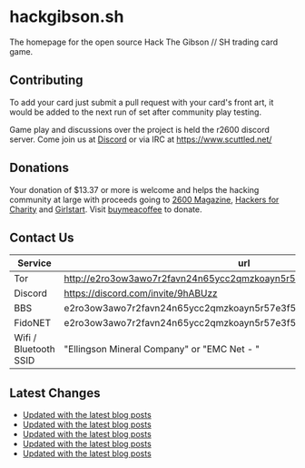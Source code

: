 # hackgibson.sh
The homepage for the open source Hack The Gibson // SH trading card game.


## Contributing

To add your card just submit a pull request with your card's front art, it would be added to the next run of set after community play testing.

Game play and discussions over the project is held the r2600 discord server. Come join us at [Discord](https://discord.com/invite/9hABUzz) or via IRC at https://www.scuttled.net/


## Donations

Your donation of $13.37 or more is welcome and helps the hacking community at large with proceeds going to [2600 Magazine](https://2600.com/), [Hackers for Charity](https://hackersforcharity.org) and [Girlstart](https://girlstart.org).  Visit [buymeacoffee](https://www.buymeacoffee.com/hackgibson.sh) to donate.


## Contact Us

Service | url
-|-
Tor | http://e2ro3ow3awo7r2favn24n65ycc2qmzkoayn5r57e3f56nvjwdcgg32ad.onion
Discord | https://discord.com/invite/9hABUzz
BBS | e2ro3ow3awo7r2favn24n65ycc2qmzkoayn5r57e3f56nvjwdcgg32ad.onion:23
FidoNET | e2ro3ow3awo7r2favn24n65ycc2qmzkoayn5r57e3f56nvjwdcgg32ad.onion:24554
Wifi / Bluetooth SSID | "Ellingson Mineral Company" or "EMC Net - <fidonet address>"

## Latest Changes
<!-- BLOG-POST-LIST:START -->
- [Updated with the latest blog posts](https://github.com/DFW2600/hackgibson.sh/commit/da602887e3b44fdc9683e9f84afd7f972238c439)
- [Updated with the latest blog posts](https://github.com/DFW2600/hackgibson.sh/commit/232672f4c6120f278f8d2c0a91edeee438b119f8)
- [Updated with the latest blog posts](https://github.com/DFW2600/hackgibson.sh/commit/599f4ad93f4ca3caefc5675a4a7708c922ded4d4)
- [Updated with the latest blog posts](https://github.com/DFW2600/hackgibson.sh/commit/a6793191e7f7a0f7278427756ebc77f4de32d75d)
- [Updated with the latest blog posts](https://github.com/DFW2600/hackgibson.sh/commit/a4c6d6dfae53dd9ff78e1b4e7b149522786c3069)
<!-- BLOG-POST-LIST:END -->
